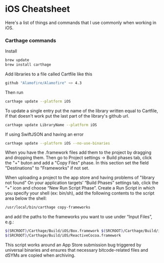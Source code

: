 # iOS Cheatsheet
Here's a list of things and commands that I use commonly when working in iOS.

### Carthage commands
Install
```sh
brew update
brew install carthage
```
Add libraries to a file called Cartfile like this
```sh
github "Alamofire/Alamofire" ~> 4.3
```
Then run
```sh
carthage update --platform iOS
```
To update a single entry put the name of the library written equal to Cartfile, if that doesn't work put the last part of the library's github url.
```sh
carthage update LibraryName --platform iOS
```
If using SwiftJSON and having an error
```sh
carthage update --platform iOS --no-use-binaries
```
When you have the .framework files add them to the project by dragging and dropping them. Then go to Project settings -> Build phases tab, click the "+" buton and add a "Copy Files" phase. In this section set the field "Destinations" to "Frameworks" if not set.

When uploading a project to the app store and having problems of "library not found"
On your application targets’ “Build Phases” settings tab, click the “+” icon and choose “New Run Script Phase”. Create a Run Script in which you specify your shell (ex: bin/sh), add the following contents to the script area below the shell:
```sh
/usr/local/bin/carthage copy-frameworks
```
and add the paths to the frameworks you want to use under “Input Files”, e.g.:
```sh
$(SRCROOT)/Carthage/Build/iOS/Box.framework $(SRCROOT)/Carthage/Build/iOS/Result.framework
$(SRCROOT)/Carthage/Build/iOS/ReactiveCocoa.framework
```
This script works around an App Store submission bug triggered by universal binaries and ensures that necessary bitcode-related files and dSYMs are copied when archiving.
